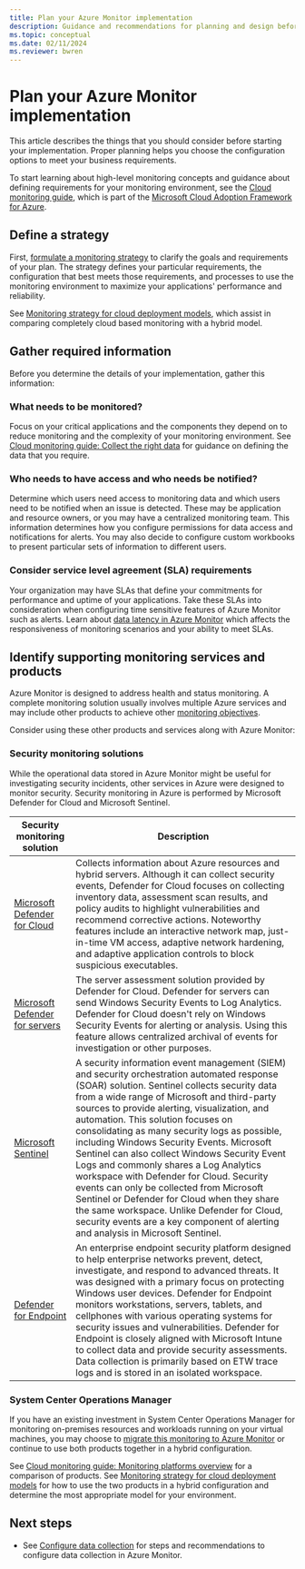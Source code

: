```yaml
---
title: Plan your Azure Monitor implementation
description: Guidance and recommendations for planning and design before deploying Azure Monitor.
ms.topic: conceptual
ms.date: 02/11/2024
ms.reviewer: bwren
---
```


# Plan your Azure Monitor implementation

This article describes the things that you should consider before starting your implementation. Proper planning helps you choose the configuration options to meet your business requirements.

To start learning about high-level monitoring concepts and guidance about defining requirements for your monitoring environment, see the [Cloud monitoring guide](/azure/cloud-adoption-framework/manage/monitor), which is part of the [Microsoft Cloud Adoption Framework for Azure](/azure/cloud-adoption-framework/). 

## Define a strategy

First, [formulate a monitoring strategy](/azure/cloud-adoption-framework/strategy/monitoring-strategy) to clarify the goals and requirements of your plan. The strategy defines your particular requirements, the configuration that best meets those requirements, and processes to use the monitoring environment to maximize your applications' performance and reliability.

See [Monitoring strategy for cloud deployment models](/azure/cloud-adoption-framework/manage/monitor/cloud-models-monitor-overview), which assist in comparing completely cloud based monitoring with a hybrid model. 

## Gather required information

Before you determine the details of your implementation, gather this information:

 ### What needs to be monitored?

Focus on your critical applications and the components they depend on to reduce monitoring and the complexity of your monitoring environment. See [Cloud monitoring guide: Collect the right data](/azure/cloud-adoption-framework/manage/monitor/data-collection) for guidance on defining the data that you require.

### Who needs to have access and who needs be notified?

Determine which users need access to monitoring data and which users need to be notified when an issue is detected. These may be application and resource owners, or you may have a centralized monitoring team. This information determines how you configure permissions for data access and notifications for alerts. You may also decide to configure custom workbooks to present particular sets of information to different users.

### Consider service level agreement (SLA) requirements

Your organization may have SLAs that define your commitments for performance and uptime of your applications. Take these SLAs into consideration when configuring time sensitive features of Azure Monitor such as alerts. Learn about [data latency in Azure Monitor](../logs/data-ingestion-time.md) which affects the responsiveness of monitoring scenarios and your ability to meet SLAs.

## Identify supporting monitoring services and products

Azure Monitor is designed to address health and status monitoring. A complete monitoring solution usually involves multiple Azure services and may include other products to achieve other [monitoring objectives](/azure/cloud-adoption-framework/strategy/monitoring-strategy#formulate-monitoring-requirements). 

Consider using these other products and services along with Azure Monitor:

### Security monitoring solutions

While the operational data stored in Azure Monitor might be useful for investigating security incidents, other services in Azure were designed to monitor security. Security monitoring in Azure is performed by Microsoft Defender for Cloud and Microsoft Sentinel.

| Security monitoring solution | Description |
|------------------------------|-------------|
| [Microsoft Defender for Cloud](/azure/security-center/security-center-introduction) | Collects information about Azure resources and hybrid servers. Although it can collect security events, Defender for Cloud focuses on collecting inventory data, assessment scan results, and policy audits to highlight vulnerabilities and recommend corrective actions. Noteworthy features include an interactive network map, just-in-time VM access, adaptive network hardening, and adaptive application controls to block suspicious executables. |
| [Microsoft Defender for servers](/azure/security-center/azure-defender) | The server assessment solution provided by Defender for Cloud. Defender for servers can send Windows Security Events to Log Analytics. Defender for Cloud doesn't rely on Windows Security Events for alerting or analysis. Using this feature allows centralized archival of events for investigation or other purposes. |
| [Microsoft Sentinel](/azure/sentinel/overview) | A security information event management (SIEM) and security orchestration automated response (SOAR) solution. Sentinel collects security data from a wide range of Microsoft and third-party sources to provide alerting, visualization, and automation. This solution focuses on consolidating as many security logs as possible, including Windows Security Events. Microsoft Sentinel can also collect Windows Security Event Logs and commonly shares a Log Analytics workspace with Defender for Cloud. Security events can only be collected from Microsoft Sentinel or Defender for Cloud when they share the same workspace. Unlike Defender for Cloud, security events are a key component of alerting and analysis in Microsoft Sentinel. |
| [Defender for Endpoint](/microsoft-365/security/defender-endpoint/microsoft-defender-endpoint) | An enterprise endpoint security platform designed to help enterprise networks prevent, detect, investigate, and respond to advanced threats. It was designed with a primary focus on protecting Windows user devices. Defender for Endpoint monitors workstations, servers, tablets, and cellphones with various operating systems for security issues and vulnerabilities. Defender for Endpoint is closely aligned with Microsoft Intune to collect data and provide security assessments. Data collection is primarily based on ETW trace logs and is stored in an isolated workspace. |

### System Center Operations Manager

If you have an existing investment in System Center Operations Manager for monitoring on-premises resources and workloads running on your virtual machines, you may choose to [migrate this monitoring to Azure Monitor](azure-monitor-operations-manager.md) or continue to use both products together in a hybrid configuration. 

See [Cloud monitoring guide: Monitoring platforms overview](/azure/cloud-adoption-framework/manage/monitor/platform-overview) for a comparison of products. See [Monitoring strategy for cloud deployment models](/azure/cloud-adoption-framework/manage/monitor/cloud-models-monitor-overview) for how to use the two products in a hybrid configuration and determine the most appropriate model for your environment.

## Next steps

* See [Configure data collection](best-practices-data-collection.md) for steps and recommendations to configure data collection in Azure Monitor.
